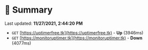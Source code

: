 # 📖 Summary
Last updated: **11/27/2021, 2:44:20 PM**

- `GET` [https://uptimerfree.tk](https://uptimerfree.tk) - **Up** (3946ms)
- `GET` [https://monitoruptimer.tk](https://monitoruptimer.tk) - **Down** (4077ms)

